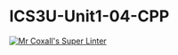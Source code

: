 # ICS3U-Unit1-04-CPP

[![Mr Coxall's Super Linter](https://github.com/joannesanthosh/ICS3U-Unit1-04-CPP/workflows/Mr%20Coxall's%20Super%20Linter/badge.svg)](https://github.com/joannesanthosh/ICS3U-Unit1-04-CPP/actions/)
